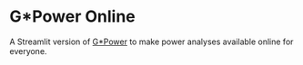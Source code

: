 # G*Power Online

A Streamlit version of [G*Power](https://www.psychologie.hhu.de/arbeitsgruppen/allgemeine-psychologie-und-arbeitspsychologie/gpower) to make power analyses available online for everyone.